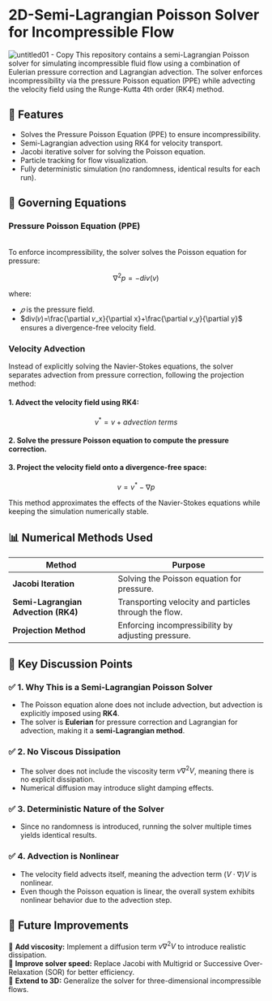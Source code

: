 # 2D-Semi-Lagrangian Poisson Solver for Incompressible Flow
![untitled01 - Copy](https://github.com/user-attachments/assets/1673b7fc-37d2-44d5-afbd-9b73a0cc47ad)
This repository contains a semi-Lagrangian Poisson solver for simulating incompressible fluid flow using a combination of Eulerian pressure correction and Lagrangian advection. The solver enforces incompressibility via the pressure Poisson equation (PPE) while advecting the velocity field using the Runge-Kutta 4th order (RK4) method.

## 📌 Features
* Solves the Pressure Poisson Equation (PPE) to ensure incompressibility.
* Semi-Lagrangian advection using RK4 for velocity transport.
* Jacobi iterative solver for solving the Poisson equation.
* Particle tracking for flow visualization.
* Fully deterministic simulation (no randomness, identical results for each run).
## 🔬 Governing Equations
### Pressure Poisson Equation (PPE)
<br/> To enforce incompressibility, the solver solves the Poisson equation for pressure:

$$\nabla^2p=−div(v)$$

where:
* $𝑝$ is the pressure field.
* $div(𝑣)=\frac{\partial 𝑣_x}{\partial x}+\frac{\partial 𝑣_y}{\partial y}$ ensures a divergence-free velocity field.
### ​Velocity Advection
Instead of explicitly solving the Navier-Stokes equations, the solver separates advection from pressure correction, following the projection method:
#### 1. Advect the velocity field using RK4:

$$v^*= v + advection~terms$$

#### 2. Solve the pressure Poisson equation to compute the pressure correction.
#### 3. Project the velocity field onto a divergence-free space:

$$ v = v^* - \nabla p $$

This method approximates the effects of the Navier-Stokes equations while keeping the simulation numerically stable.
## 📊 Numerical Methods Used
| Method                         | Purpose                                            |
|--------------------------------|----------------------------------------------------|
| **Jacobi Iteration**           | Solving the Poisson equation for pressure.        |
| **Semi-Lagrangian Advection (RK4)** | Transporting velocity and particles through the flow. |
| **Projection Method**          | Enforcing incompressibility by adjusting pressure. |
## 🌊 Key Discussion Points
### ✅ 1. Why This is a Semi-Lagrangian Poisson Solver
* The Poisson equation alone does not include advection, but advection is explicitly imposed using **RK4**.
* The solver is **Eulerian** for pressure correction and Lagrangian for advection, making it a **semi-Lagrangian method**.
### ✅ 2. No Viscous Dissipation
* The solver does not include the viscosity term $\nu\nabla^2V$, meaning there is no explicit dissipation.
* Numerical diffusion may introduce slight damping effects.
### ✅ 3. Deterministic Nature of the Solver
* Since no randomness is introduced, running the solver multiple times yields identical results.
### ✅ 4. Advection is Nonlinear
* The velocity field advects itself, meaning the advection term $(V⋅∇)V$ is nonlinear.
* Even though the Poisson equation is linear, the overall system exhibits nonlinear behavior due to the advection step.
## 📌 Future Improvements
🔹 **Add viscosity:** Implement a diffusion term $\nu\nabla^2V$ to introduce realistic dissipation.
<br/> 🔹 **Improve solver speed:** Replace Jacobi with Multigrid or Successive Over-Relaxation (SOR) for better efficiency.
<br/> 🔹 **Extend to 3D:** Generalize the solver for three-dimensional incompressible flows.
